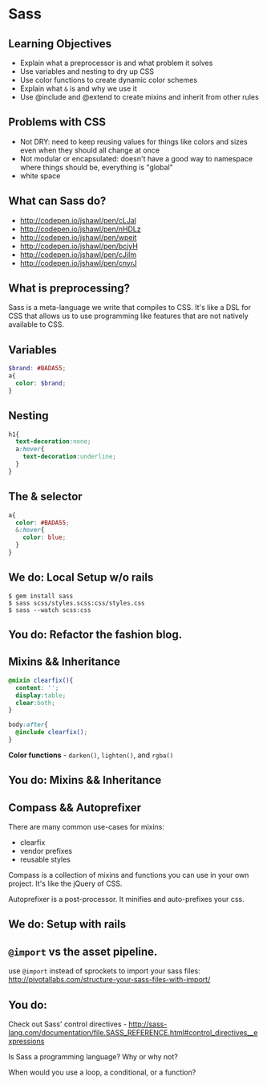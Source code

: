 # Sass

## Learning Objectives

- Explain what a preprocessor is and what problem it solves
- Use variables and nesting to dry up CSS
- Use color functions to create dynamic color schemes
- Explain what `&` is and why we use it
- Use @include and @extend to create mixins and inherit from other rules

## Problems with CSS
- Not DRY: need to keep reusing values for things like colors and sizes even when they should all change at once
- Not modular or encapsulated: doesn't have a good way to namespace where things should be, everything is "global"
- white space

## What can Sass do?

- http://codepen.io/jshawl/pen/cLJal
- http://codepen.io/jshawl/pen/nHDLz
- http://codepen.io/jshawl/pen/wpeit
- http://codepen.io/jshawl/pen/bcjyH
- http://codepen.io/jshawl/pen/cJjIm
- http://codepen.io/jshawl/pen/cnyrJ

## What is preprocessing?

Sass is a meta-language we write that compiles to CSS. It's like a DSL for CSS that allows us
to use programming like features that are not natively available to CSS.

## Variables

```scss
$brand: #BADA55;
a{
  color: $brand;
}
```

## Nesting

```scss
h1{
  text-decoration:none;
  a:hover{
    text-decoration:underline;
  }
}
```

## The & selector

```scss
a{
  color: #BADA55;
  &:hover{
    color: blue;
  }
}
```

## We do: Local Setup w/o rails

    $ gem install sass
    $ sass scss/styles.scss:css/styles.css
    $ sass --watch scss:css

## You do: Refactor the fashion blog.

## Mixins && Inheritance

```scss
@mixin clearfix(){
  content: '';
  display:table;
  clear:both;
}

body:after{
  @include clearfix();
}
```

**Color functions** - `darken()`, `lighten()`, and `rgba()`

## You do:  Mixins && Inheritance

## Compass && Autoprefixer

There are many common use-cases for mixins:

- clearfix
- vendor prefixes
- reusable styles

Compass is a collection of mixins and functions you can use in your own project. It's like the jQuery of CSS.

Autoprefixer is a post-processor. It minifies and auto-prefixes your css.

## We do: Setup with rails

## `@import` vs the asset pipeline.

use `@import` instead of sprockets to import your sass files: http://pivotallabs.com/structure-your-sass-files-with-import/

## You do:

Check out Sass' control directives - http://sass-lang.com/documentation/file.SASS_REFERENCE.html#control_directives__expressions

Is Sass a programming language? Why or why not?

When would you use a loop, a conditional, or a function?
